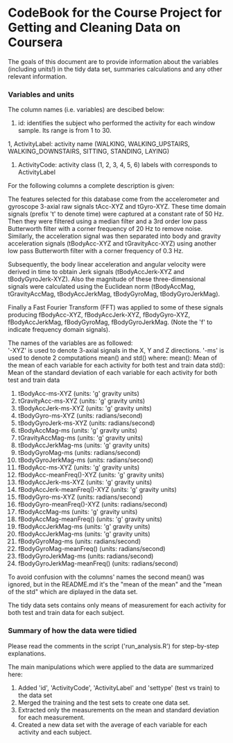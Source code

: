 CodeBook for the Course Project for Getting and Cleaning Data on Coursera
===========

The goals of this document are to provide information about the variables (including units!) in the tidy data set, summaries calculations and any other relevant information.

###  Variables and units

The column names (i.e. variables) are descibed below:

1. id: identifies the subject who performed the activity for each window sample. Its range is from 1 to 30.

1, ActivityLabel: activity name (WALKING, WALKING_UPSTAIRS, WALKING_DOWNSTAIRS, SITTING, STANDING, LAYING)

1. ActivityCode: activity class (1, 2, 3, 4, 5, 6) labels with corresponds to ActivityLabel

For the following columns a complete description is given:

The features selected for this database come from the accelerometer and gyroscope 3-axial raw signals tAcc-XYZ and tGyro-XYZ. These time domain signals (prefix 't' to denote time) were captured at a constant rate of 50 Hz. Then they were filtered using a median filter and a 3rd order low pass Butterworth filter with a corner frequency of 20 Hz to remove noise. Similarly, the acceleration signal was then separated into body and gravity acceleration signals (tBodyAcc-XYZ and tGravityAcc-XYZ) using another low pass Butterworth filter with a corner frequency of 0.3 Hz. 

Subsequently, the body linear acceleration and angular velocity were derived in time to obtain Jerk signals (tBodyAccJerk-XYZ and tBodyGyroJerk-XYZ). Also the magnitude of these three-dimensional signals were calculated using the Euclidean norm (tBodyAccMag, tGravityAccMag, tBodyAccJerkMag, tBodyGyroMag, tBodyGyroJerkMag). 

Finally a Fast Fourier Transform (FFT) was applied to some of these signals producing fBodyAcc-XYZ, fBodyAccJerk-XYZ, fBodyGyro-XYZ, fBodyAccJerkMag, fBodyGyroMag, fBodyGyroJerkMag. (Note the 'f' to indicate frequency domain signals). 

The names of the variables are as followed:  
'-XYZ' is used to denote 3-axial signals in the X, Y and Z directions.
'-ms' is used to denote 2 computations mean() and std() 
where: 
mean(): Mean of the mean of each variable for each activity for both test and train data
std(): Mean of the standard deviation of each variable for each activity for both test and train data

1. tBodyAcc-ms-XYZ (units:  'g' gravity units)
1. tGravityAcc-ms-XYZ (units:  'g' gravity units)
1. tBodyAccJerk-ms-XYZ (units:  'g' gravity units)
1. tBodyGyro-ms-XYZ (units: radians/second)
1. tBodyGyroJerk-ms-XYZ (units: radians/second)
1. tBodyAccMag-ms (units:  'g' gravity units)
1. tGravityAccMag-ms (units:  'g' gravity units)
1. tBodyAccJerkMag-ms (units:  'g' gravity units)
1. tBodyGyroMag-ms (units: radians/second)
1. tBodyGyroJerkMag-ms (units: radians/second)
1. fBodyAcc-ms-XYZ (units:  'g' gravity units)
1. fBodyAcc-meanFreq()-XYZ (units:  'g' gravity units)
1. fBodyAccJerk-ms-XYZ (units:  'g' gravity units)
1. fBodyAccJerk-meanFreq()-XYZ (units:  'g' gravity units)
1. fBodyGyro-ms-XYZ (units: radians/second)
1. fBodyGyro-meanFreq()-XYZ (units: radians/second)
1. fBodyAccMag-ms (units:  'g' gravity units)
1. fBodyAccMag-meanFreq() (units:  'g' gravity units)
1. fBodyAccJerkMag-ms (units:  'g' gravity units)
1. fBodyAccJerkMag-ms (units:  'g' gravity units)
1. fBodyGyroMag-ms (units: radians/second)
1. fBodyGyroMag-meanFreq() (units: radians/second)
1. fBodyGyroJerkMag-ms (units: radians/second)
1. fBodyGyroJerkMag-meanFreq() (units: radians/second)


To avoid confusion with the columns' names the second mean() was ignored, but in the README.md it's the "mean of the mean" and the "mean of the std" which are diplayed in the data set.

The tidy data sets contains only means of measurement for each activity for both test and train data for each subject.

### Summary of how the data were tidied

Please read the comments in the script ('run_analysis.R') for step-by-step explanations.

The main manipulations which were applied to the data are summarized here: 

1. Added 'id', 'ActivityCode', 'ActivityLabel' and 'settype' (test vs train) to the data set
1. Merged the training and the test sets to create one data set.
1. Extracted only the measurements on the mean and standard deviation for each measurement. 
1. Created a new data set with the average of each variable for each activity and each subject.



